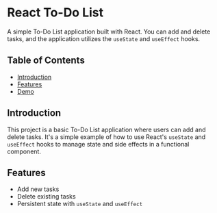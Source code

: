 # React To-Do List

A simple To-Do List application built with React. You can add and delete tasks, and the application utilizes the `useState` and `useEffect` hooks.

## Table of Contents

- [Introduction](#introduction)
- [Features](#features)
- [Demo](#demo)

## Introduction

This project is a basic To-Do List application where users can add and delete tasks. It's a simple example of how to use React's `useState` and `useEffect` hooks to manage state and side effects in a functional component.

## Features

- Add new tasks
- Delete existing tasks
- Persistent state with `useState` and `useEffect`